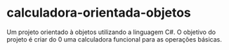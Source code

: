 # calculadora-orientada-objetos
Um projeto orientado à objetos utilizando a linguagem C#. O objetivo do projeto é criar do 0 uma calculadora funcional para as operações básicas.
